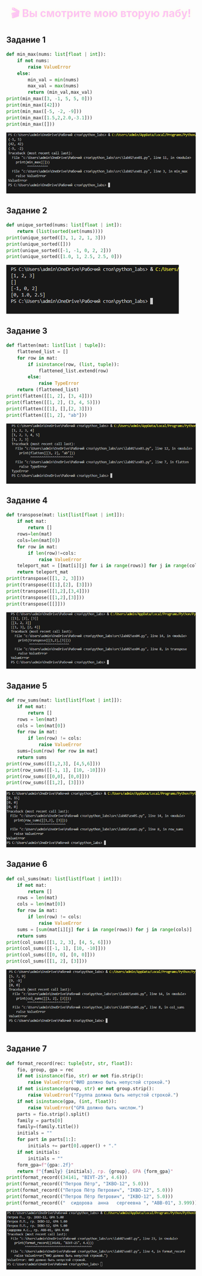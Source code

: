 <div align="center">

# <span class="pulse-text">🎬 Вы смотрите мою вторую лабу!</span>

<style>
.pulse-text {
  animation: pulse 3s infinite;
  color: #ff00d4ff;
  font-weight: bold;
  text-shadow: 0 0 10px rgba(251, 255, 0, 0.5);
}

@keyframes pulse {
  0% { 
    opacity: 0;
    transform: scale(0.8);
  }
  50% { 
    opacity: 1;
    transform: scale(1.1);
  }
  100% { 
    opacity: 0;
    transform: scale(0.8);
  }
}
</style>

</div>


## Задание 1
```python
def min_max(nums: list[float | int]):
    if not nums:
        raise ValueError
    else:
        min_val = min(nums)
        max_val = max(nums)
        return (min_val,max_val)
print(min_max([3, -1, 5, 5, 0]))
print(min_max([42]))
print(min_max([-5, -2, -9]))
print(min_max([1.5,2,2.0,-3.1]))
print(min_max([]))
```
![alt text](/images/lab02/lab02ex01.png)
## Задание 2
```python
def unique_sorted(nums: list[float | int]):
    return (list(sorted(set(nums))))
print(unique_sorted([3, 1, 2, 1, 3]))
print(unique_sorted([]))
print(unique_sorted([-1, -1, 0, 2, 2]))
print(unique_sorted([1.0, 1, 2.5, 2.5, 0]))
```
![alt text](/images/lab02/lab02ex02.png)

## Задание 3
```python
def flatten(mat: list[list | tuple]):
    flattened_list = []
    for row in mat:
        if isinstance(row, (list, tuple)):
            flattened_list.extend(row)
        else:
            raise TypeError
    return (flattened_list)
print(flatten([[1, 2], [3, 4]]))
print(flatten([[1, 2], (3, 4, 5)]))
print(flatten([[1], [],[2, 3]]))
print(flatten([[1, 2], "ab"]))
```
![alt text](/images/lab02/lab02ex03.png)

## Задание 4
```python
def transpose(mat: list[list[float | int]]):
    if not mat:
        return []
    rows=len(mat)
    cols=len(mat[0])
    for row in mat:
        if len(row)!=cols:
            raise ValueError
    teleport_mat = [[mat[i][j] for i in range(rows)] for j in range(cols)]
    return teleport_mat
print(transpose([[1, 2, 3]]))
print(transpose([[1],[2], [3]]))
print(transpose([[1,2],[3,4]]))
print(transpose([[1,2],[3]]))
print(transpose([[]]))
```
![alt text](/images/lab02/lab02ex04.png)

## Задание 5
```python
def row_sums(mat: list[list[float | int]]):
    if not mat:
        return []
    rows = len(mat)
    cols = len(mat[0])
    for row in mat:
        if len(row) != cols:
            raise ValueError
    sums=[sum(row) for row in mat]
    return sums
print(row_sums([[1,2,3], [4,5,6]]))
print(row_sums([[-1, 1], [10, -10]]))
print(row_sums([[0,0], [0,0]]))
print(row_sums([[1,2], [3]]))
```
![alt text](/images/lab02/lab02ex05.png)

## Задание 6
```python
def col_sums(mat: list[list[float | int]]):
    if not mat:
        return []
    rows = len(mat)
    cols = len(mat[0])
    for row in mat:
        if len(row) != cols:
            raise ValueError
    sums = [sum(mat[i][j] for i in range(rows)) for j in range(cols)]
    return sums
print(col_sums([[1, 2, 3], [4, 5, 6]]))
print(col_sums([[-1, 1], [10, -10]]))
print(col_sums([[0, 0], [0, 0]]))
print(col_sums([[1, 2], [3]]))
```
![alt text](/images/lab02/lab02ex06.png)

## Задание 7
```python
def format_record(rec: tuple[str, str, float]):
    fio, group, gpa = rec
    if not isinstance(fio, str) or not fio.strip():
        raise ValueError("ФИО должно быть непустой строкой.")
    if not isinstance(group, str) or not group.strip():
        raise ValueError("Группа должна быть непустой строкой.")
    if not isinstance(gpa, (int, float)):
        raise ValueError("GPA должно быть числом.")
    parts = fio.strip().split()
    family = parts[0]
    family=(family.title())
    initials = ""
    for part in parts[1:]:
        initials += part[0].upper() + "."
    if not initials:
        initials = ""
    form_gpa=f"{gpa:.2f}"
    return f"{family} {initials}, гр. {group}, GPA {form_gpa}"
print(format_record((34141, "BIVT-25", 4.6)))
print(format_record(("Петров Пётр", "IKBO-12", 5.0)))
print(format_record(("Петров Пётр Петрович", "IKBO-12", 5.0)))
print(format_record(("Петров Пётр Петрович", "IKBO-12", 5.0)))
print(format_record(("  сидорова  анна   сергеевна ", "ABB-01", 3.999)))

```
![alt text](/images/lab02/lab02ex07.png)